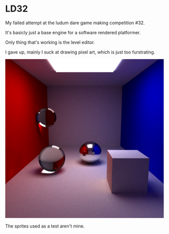 LD32
====

My failed attempt at the ludum dare game making competition #32.

It's basicly just a base engine for a software rendered platformer.

Only thing that's working is the level editor.

I gave up, mainly I suck at drawing pixel art, which is just too furstrating.

![alt tag](https://raw.githubusercontent.com/Harha/JPath/master/renders/JPathRender_SPP1528_SS_true_SSAMOUNT_4.png)

The sprites used as a test aren't mine.